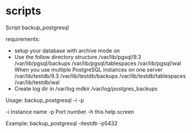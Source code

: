 scripts
=======

Script backup_postgresql

requirements: 
- setup your database with archive mode on
- Use the follow directory structure
/var/lib/pgsql/9.3
/var/lib/pgsql/backups
/var/lib/pgsql/tablespaces
/var/lib/pgsql/wal
When you use multiple PostgreSQL instances on one server
/var/lib/testdb/9.3
/var/lib/testdb/backups
/var/lib/testdb/tablespaces
/var/lib/testdb/wal
- Create log dir in /var/log
mdkir /var/log/postgres_backups

Usage: backup_postgresql -i<instance name> -p<port number>

  -i  Instance name 
  -p  Port number
  -h  this help screen

Example: backup_postgresql -itestdb -p5432


